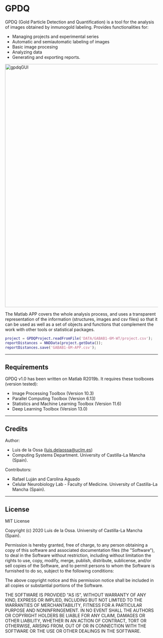 # GPDQ

GPDQ  (Gold Particle Detection and Quantification) is a tool for the analysis of images obtained by inmunogold labeling. Provides functionalities for:

* Managing projects and experimental series
* Automatic and semiautomatic labeling of images
* Basic image procesing
* Analyzing data
* Generating and exporting reports.

<img src="docs/html/_images/gpdqGUI.png" alt="gpdqGUI" ALIGN=â€centerâ€ width="800"/>

        
  
The Matlab  APP covers the whole analysis process, and uses a transparent representation of the information (structures, images and csv files) so that it can be used as well as a set of objects and functions that complement the work with other tools or statistical packages. 

``` matlab
project = GPDQProject.readFromFile('DATA/GABAB1-6M-WT/project.csv');
reportDistances = NNDData(project.getData());
reportDistances.save('GABAB1-6M-APP.csv');

```

---

## Requirements

GPDQ v1.0 has been written on Matlab R2019b. It requires these toolboxes (version tested):

* Image Processing Toolbox    (Version 10.3)
* Parallel Computing Toolbox   (Version 6.13)
* Statistics and Machine Learning Toolbox  (Version 11.6) 
* Deep Learning Toolbox   (Version 13.0)
---

## Credits

Author:
 * Luis de la Ossa (luis.delaossa@uclm.es)
 * Computing Systems Department. University of Castilla-La Mancha (Spain).

Contributors: 
 * Rafael Luján and Carolina Aguado
 * Celular Neurobiology Lab - Faculty of Medicine. University of Castilla-La Mancha (Spain).

---

## License

MIT License

Copyright (c) 2020 Luis de la Ossa. University of Castilla-La Mancha (Spain).

Permission is hereby granted, free of charge, to any person obtaining a copy
of this software and associated documentation files (the "Software"), to deal
in the Software without restriction, including without limitation the rights
to use, copy, modify, merge, publish, distribute, sublicense, and/or sell
copies of the Software, and to permit persons to whom the Software is
furnished to do so, subject to the following conditions:

The above copyright notice and this permission notice shall be included in all
copies or substantial portions of the Software.

THE SOFTWARE IS PROVIDED "AS IS", WITHOUT WARRANTY OF ANY KIND, EXPRESS OR
IMPLIED, INCLUDING BUT NOT LIMITED TO THE WARRANTIES OF MERCHANTABILITY,
FITNESS FOR A PARTICULAR PURPOSE AND NONINFRINGEMENT. IN NO EVENT SHALL THE
AUTHORS OR COPYRIGHT HOLDERS BE LIABLE FOR ANY CLAIM, DAMAGES OR OTHER
LIABILITY, WHETHER IN AN ACTION OF CONTRACT, TORT OR OTHERWISE, ARISING FROM,
OUT OF OR IN CONNECTION WITH THE SOFTWARE OR THE USE OR OTHER DEALINGS IN THE
SOFTWARE.

